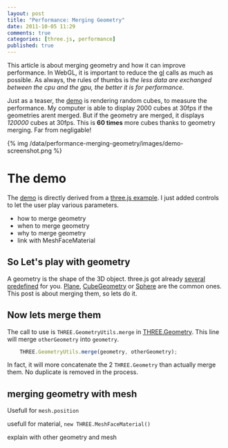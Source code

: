```yaml
---
layout: post
title: "Performance: Merging Geometry"
date: 2011-10-05 11:29
comments: true
categories: [three.js, performance]
published: true
---
```


This article is about merging geometry and how it can improve performance.
In WebGL, it is important to reduce the [gl](http://www.khronos.org/registry/webgl/specs/latest/)
calls as much as possible.
As always, the rules of thumbs is *the less data are exchanged between the cpu and
the gpu, the better it is for performance*.

Just as a teaser, 
the [demo](/data/performance-merging-geometry/) is rendering random cubes, to measure the performance.
My computer is able to display 2000 cubes at 30fps if the geometries arent merged.
But if the geometry are merged, it displays *120000* cubes at 30fps.
This is **60 times** more cubes thanks to geometry merging.
Far from negligable!

{% img /data/performance-merging-geometry/images/demo-screenshot.png %}

<!-- more -->

# The demo

The [demo](/data/performance-merging-geometry/) is directly derived from a [three.js example](http://mrdoob.github.com/three.js/examples/webgl_geometry_hierarchy.html).
I just added controls to let the user play various parameters.

* how to merge geometry
* when to merge geometry
* why to merge geometry
* link with MeshFaceMaterial

## So Let's play with geometry

A geometry is the shape of the 3D object. three.js got already
[several predefined](https://github.com/mrdoob/three.js/tree/master/src/extras/geometries) for you.
[Plane](https://github.com/mrdoob/three.js/blob/master/src/extras/geometries/PlaneGeometry.js),
[CubeGeometry](https://github.com/mrdoob/three.js/blob/master/src/extras/geometries/CubeGeometry.js) or
[Sphere](https://github.com/mrdoob/three.js/blob/master/src/extras/geometries/SphereGeometry.js)
are the common ones.
This post is about merging them, so lets do it.

## Now lets merge them
The call to use is ```THREE.GeometryUtils.merge```
in [THREE.Geometry](https://github.com/mrdoob/three.js/blob/master/src/extras/GeometryUtils.js).
This line will merge ```otherGeometry``` into ```geometry```.

```javascript
    THREE.GeometryUtils.merge(geometry, otherGeometry);
```

In fact, it will more concatenate the 2 ```THREE.Geometry``` than actually merge them.
No duplicate is removed in the process.

## merging geometry with mesh

Usefull for ```mesh.position```

usefull for material, ```new THREE.MeshFaceMaterial()```

explain with other geometry and mesh

